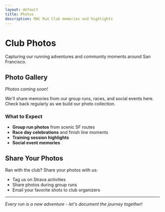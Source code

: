 ```yaml
---
layout: default
title: Photos
description: MAC Run Club memories and highlights
---
```


# Club Photos

Capturing our running adventures and community moments around San Francisco.

## Photo Gallery

*Photos coming soon!* 

We'll share memories from our group runs, races, and social events here. Check back regularly as we build our photo collection.

### What to Expect

- **Group run photos** from scenic SF routes
- **Race day celebrations** and finish line moments  
- **Training session highlights** 
- **Social event memories**

## Share Your Photos

Ran with the club? Share your photos with us:

- Tag us on Strava activities
- Share photos during group runs
- Email your favorite shots to club organizers

---

*Every run is a new adventure - let's document the journey together!*